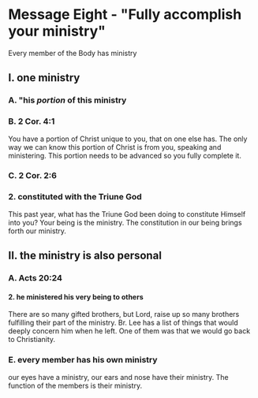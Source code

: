 # Message Eight - "Fully accomplish your ministry"
Every member of the Body has ministry

## I. one ministry
### A. "his *portion* of this ministry

### B. 2 Cor. 4:1
You have a portion of Christ unique to you, that on one else has. The only way we can know this portion of Christ is from you,
speaking and ministering. This portion needs to be advanced so you fully complete it.

### C. 2 Cor. 2:6
### 2. constituted with the Triune God
This past year, what has the Triune God been doing to constitute Himself into you? Your being is the ministry. The constitution
in our being brings forth our ministry.

## II. the ministry is also personal
### A. Acts 20:24
#### 2. he ministered his very being to others
There are so many gifted brothers, but Lord, raise up so many brothers fulfilling their part of the ministry. Br. Lee has a list
of things that would deeply concern him when he left. One of them was that we would go back to Christianity.

### E. every member has his own ministry
our eyes have a ministry, our ears and nose have their ministry. The function of the members is their ministry.

